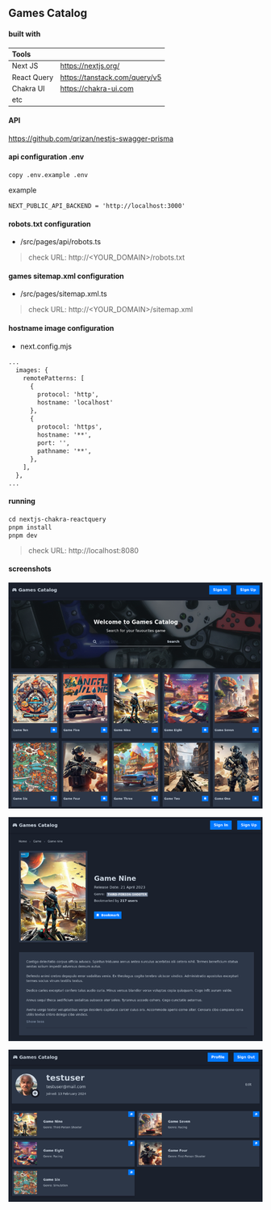 ## Games Catalog

#### built with

| Tools  |  |
| :--- | :--- |
| Next JS  | https://nextjs.org/  |
| React Query | https://tanstack.com/query/v5  |
| Chakra UI | https://chakra-ui.com |
| etc |  |

#### API

https://github.com/qrizan/nestjs-swagger-prisma

#### api configuration .env
```
copy .env.example .env
```
example
```
NEXT_PUBLIC_API_BACKEND = 'http://localhost:3000'
```

#### robots.txt configuration
- /src/pages/api/robots.ts

 
> check URL: http://<YOUR_DOMAIN>/robots.txt 

 
#### games sitemap.xml configuration
- /src/pages/sitemap.xml.ts


> check URL: http://<YOUR_DOMAIN>/sitemap.xml

#### hostname image configuration 
- next.config.mjs
```
...
  images: {
    remotePatterns: [
      {
        protocol: 'http',
        hostname: 'localhost'
      },
      {
        protocol: 'https',
        hostname: '**',
        port: '',
        pathname: '**',
      },
    ],
  },
...
```
#### running
```
cd nextjs-chakra-reactquery
pnpm install
pnpm dev
```
> check URL: http://localhost:8080
#### screenshots

![dashboard](screenshots/game-list.png)

![dashboard](screenshots/game-detail.png)

![dashboard](screenshots/profile.png)